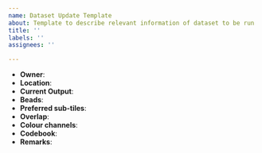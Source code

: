 ```yaml
---
name: Dataset Update Template
about: Template to describe relevant information of dataset to be run
title: ''
labels: ''
assignees: ''

---
```


- **Owner**: 
- **Location**: 
- **Current Output**: 
- **Beads**: 
- **Preferred sub-tiles**:
- **Overlap**: 
- **Colour channels**: 
- **Codebook**:  
- **Remarks**:
